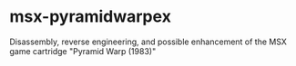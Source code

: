 # msx-pyramidwarpex
Disassembly, reverse engineering, and possible enhancement of the MSX game cartridge "Pyramid Warp (1983)"
